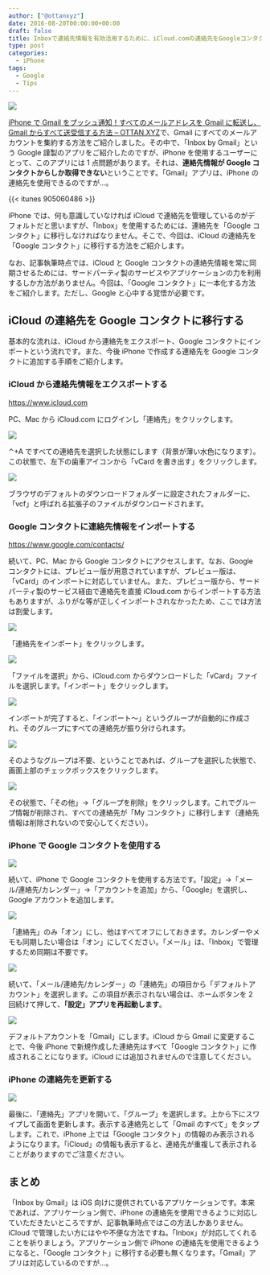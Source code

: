 ```yaml
---
author: ["@ottanxyz"]
date: 2016-08-20T00:00:00+00:00
draft: false
title: Inboxで連絡先情報を有効活用するために、iCloud.comの連絡先をGoogleコンタクトに移行する方法
type: post
categories:
  - iPhone
tags:
  - Google
  - Tips
---
```


![](160820-57b7abb47163e.jpg)

[iPhone で Gmail をプッシュ通知！すべてのメールアドレスを Gmail に転送し、Gmail からすべて送受信する方法 – OTTAN.XYZ](/posts/2016/08/phone-gmail-push-inbox-4770/)で、Gmail にすべてのメールアカウントを集約する方法をご紹介しました。その中で、「Inbox by Gmail」という Google 謹製のアプリをご紹介したのですが、iPhone を使用するユーザーにとって、このアプリには 1 点問題があります。それは、**連絡先情報が Google コンタクトからしか取得できない**ということです。「Gmail」アプリは、iPhone の連絡先を使用できるのですが…。

{{< itunes 905060486 >}}

iPhone では、何も意識していなければ iCloud で連絡先を管理しているのがデフォルトだと思いますが、「Inbox」を使用するためには、連絡先を「Google コンタクト」に移行しなければなりません。そこで、今回は、iCloud の連絡先を「Google コンタクト」に移行する方法をご紹介します。

なお、記事執筆時点では、iCloud と Google コンタクトの連絡先情報を常に同期させるためには、サードパーティ製のサービスやアプリケーションの力を利用するしか方法がありません。今回は、「Google コンタクト」に一本化する方法をご紹介します。ただし、Google と心中する覚悟が必要です。

## iCloud の連絡先を Google コンタクトに移行する

基本的な流れは、iCloud から連絡先をエクスポート、Google コンタクトにインポートという流れです。また、今後 iPhone で作成する連絡先を Google コンタクトに追加する手順をご紹介します。

### iCloud から連絡先情報をエクスポートする

https://www.icloud.com

PC、Mac から iCloud.com にログインし「連絡先」をクリックします。

![](160820-57b7adfbd8844.png)

⌃+A ですべての連絡先を選択した状態にします（背景が薄い水色になります）。この状態で、左下の歯車アイコンから「vCard を書き出す」をクリックします。

![](160820-57b7ae062cac2.png)

ブラウザのデフォルトのダウンロードフォルダーに設定されたフォルダーに、「vcf」と呼ばれる拡張子のファイルがダウンロードされます。

### Google コンタクトに連絡先情報をインポートする

https://www.google.com/contacts/

続いて、PC、Mac から Google コンタクトにアクセスします。なお、Google コンタクトには、プレビュー版が用意されていますが、プレビュー版は、「vCard」のインポートに対応していません。また、プレビュー版から、サードパーティ製のサービス経由で連絡先を直接 iCloud.com からインポートする方法もありますが、ふりがな等が正しくインポートされなかったため、ここでは方法は割愛します。

![](160820-57b7ae1173051.png)

「連絡先をインポート」をクリックします。

![](160820-57b7ae17bdfda.png)

「ファイルを選択」から、iCloud.com からダウンロードした「vCard」ファイルを選択します。「インポート」をクリックします。

![](160820-57b7ae1eb5390.png)

インポートが完了すると、「インポート〜」というグループが自動的に作成され、そのグループにすべての連絡先が振り分けられます。

![](160820-57b7ae23b5ba1.png)

そのようなグループは不要、ということであれば、グループを選択した状態で、画面上部のチェックボックスをクリックします。

![](160820-57b7ae2c1f9b6.png)

その状態で、「その他」→「グループを削除」をクリックします。これでグループ情報が削除され、すべての連絡先が「My コンタクト」に移行します（連絡先情報は削除されないので安心してください）。

### iPhone で Google コンタクトを使用する

![](160820-57b7ae3490ab5.png)

続いて、iPhone で Google コンタクトを使用する方法です。「設定」→「メール/連絡先/カレンダー」→「アカウントを追加」から、「Google」を選択し、Google アカウントを追加します。

![](160820-57b7ae3b2544f.png)

「連絡先」のみ「オン」にし、他はすべてオフにしておきます。カレンダーやメモも同期したい場合は「オン」にしてください。「メール」は、「Inbox」で管理するため同期は不要です。

![](160820-57b7ae43a1901.png)

続いて、「メール/連絡先/カレンダー」の「連絡先」の項目から「デフォルトアカウント」を選択します。この項目が表示されない場合は、ホームボタンを 2 回続けて押して、**「設定」アプリを再起動します**。

![](160820-57b7ae4bb59b8.png)

デフォルトアカウントを「Gmail」にします。iCloud から Gmail に変更することで、今後 iPhone で新規作成した連絡先はすべて「Google コンタクト」に作成されることになります。iCloud には追加されませんので注意してください。

### iPhone の連絡先を更新する

![](160820-57b7ae53ef017.png)

最後に、「連絡先」アプリを開いて、「グループ」を選択します。上から下にスワイプして画面を更新します。表示する連絡先として「Gmail のすべて」をタップします。これで、iPhone 上では「Google コンタクト」の情報のみ表示されるようになります。「iCloud」の情報も表示すると、連絡先が重複して表示されることがありますのでご注意ください。

## まとめ

「Inbox by Gmail」は iOS 向けに提供されているアプリケーションです。本来であれば、アプリケーション側で、iPhone の連絡先を使用できるように対応していただきたいところですが、記事執筆時点ではこの方法しかありません。iCloud で管理したい方にはやや不便な方法ですね。「Inbox」が対応してくれることを祈りましょう。アプリケーション側で iPhone の連絡先を使用できるようになると、「Google コンタクト」に移行する必要も無くなります。「Gmail」アプリは対応しているのですが…。
